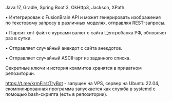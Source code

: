 Java 17, Gradle, Spring Boot 3, OkHttp3, Jackson, XPath. 

•	Интегрирован с FusionBrain API  и может генерировать изображения по текстовому запросу в различных моделях, отправляя REST-запросы.

•	Парсит xml-файл с курсами валют с сайта Центробанка РФ, обновляет раз в сутки. 

•	Отправляет случайный анекдот с сайта анекдотов. 

•	Отправляет случайный ASCII-арт из заданного списка. 

Секретные ключи и история коммитов хранятся в приватном репозитории.

https://t.me/krmFirstTryBot - запущен на VPS, сервер на Ubuntu 22.04, скомпилированная программа запускается как служба в systemd с помощью bash-скрипта (есть в репозитории). 
